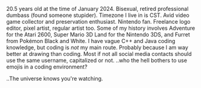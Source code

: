 20.5 years old at the time of January 2024. Bisexual, retired professional dumbass (found someone stupider). Timezone I live in is CST.
Avid video game collector and preservation enthusiast. Nintendo fan. Freelance logo editor, pixel artist, regular artist too.
Some of my history involves Adventure for the Atari 2600, Super Mario 3D Land for the Nintendo 3DS, and Furret from Pokémon Black and White.
I have vague C++ and Java coding knowledge, but coding is *not* my main route. Probably because I am way better at drawing than coding.
Most if not all social media contacts should use the same username, capitalized or not.
..who the hell bothers to use emojis in a coding environment?
<!---
mariomaker69420/mariomaker69420 is a ✨ special ✨ repository because its `README.md` (this file) appears on your GitHub profile.
You can click the Preview link to instantly shit yourself.
--->
..The universe knows you're watching.

